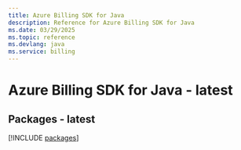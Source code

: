 ```yaml
---
title: Azure Billing SDK for Java
description: Reference for Azure Billing SDK for Java
ms.date: 03/29/2025
ms.topic: reference
ms.devlang: java
ms.service: billing
---
```

# Azure Billing SDK for Java - latest
## Packages - latest
[!INCLUDE [packages](billing-index.md)]